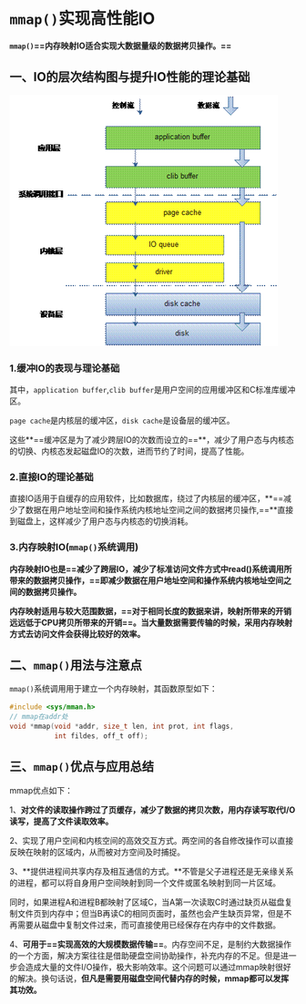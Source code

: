 # `mmap()`实现高性能IO

**`mmap()`==内存映射IO适合实现大数据量级的数据拷贝操作。==**



## 一、IO的层次结构图与提升IO性能的理论基础

![img1](./1.gif)

### 1.缓冲IO的表现与理论基础

其中，`application buffer`,`clib buffer`是用户空间的应用缓冲区和C标准库缓冲区。

`page cache`是内核层的缓冲区，`disk cache`是设备层的缓冲区。

这些**==缓冲区是为了减少跨层IO的次数而设立的==**，减少了用户态与内核态的切换、内核态发起磁盘IO的次数，进而节约了时间，提高了性能。



### 2.直接IO的理论基础

直接IO适用于自缓存的应用软件，比如数据库，绕过了内核层的缓冲区，**==减少了数据在用户地址空间和操作系统内核地址空间之间的数据拷贝操作,==**直接到磁盘上，这样减少了用户态与内核态的切换消耗。



### 3.内存映射IO(`mmap()`系统调用)

**内存映射IO也是==减少了跨层IO，减少了标准访问文件方式中read()系统调用所带来的数据拷贝操作，==即减少数据在用户地址空间和操作系统内核地址空间之间的数据拷贝操作。**

**内存映射适用与较大范围数据，==对于相同长度的数据来讲，映射所带来的开销远远低于CPU拷贝所带来的开销==。当大量数据需要传输的时候，采用内存映射方式去访问文件会获得比较好的效率。**



## 二、`mmap()`用法与注意点

`mmap()`系统调用用于建立一个内存映射，其函数原型如下：

```c
#include <sys/mman.h>
// mmap在addr处
void *mmap(void *addr, size_t len, int prot, int flags,
           int fildes, off_t off);
```





## 三、`mmap()`优点与应用总结

mmap优点如下：

1、**对文件的读取操作跨过了页缓存，减少了数据的拷贝次数，用内存读写取代I/O读写，提高了文件读取效率。**

2、实现了用户空间和内核空间的高效交互方式。两空间的各自修改操作可以直接反映在映射的区域内，从而被对方空间及时捕捉。

3、**提供进程间共享内存及相互通信的方式。**不管是父子进程还是无亲缘关系的进程，都可以将自身用户空间映射到同一个文件或匿名映射到同一片区域。

同时，如果进程A和进程B都映射了区域C，当A第一次读取C时通过缺页从磁盘复制文件页到内存中；但当B再读C的相同页面时，虽然也会产生缺页异常，但是不再需要从磁盘中复制文件过来，而可直接使用已经保存在内存中的文件数据。

4、**可用于==实现高效的大规模数据传输==**。内存空间不足，是制约大数据操作的一个方面，解决方案往往是借助硬盘空间协助操作，补充内存的不足。但是进一步会造成大量的文件I/O操作，极大影响效率。这个问题可以通过mmap映射很好的解决。换句话说，**但凡是需要用磁盘空间代替内存的时候，mmap都可以发挥其功效。**